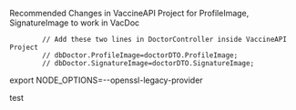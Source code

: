 Recommended Changes in VaccineAPI Project for ProfileImage, SignatureImage to work in VacDoc

            // Add these two lines in DoctorController inside VaccineAPI Project
            // dbDoctor.ProfileImage=doctorDTO.ProfileImage;
            // dbDoctor.SignatureImage=doctorDTO.SignatureImage;
export NODE_OPTIONS=--openssl-legacy-provider

test